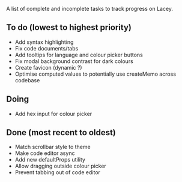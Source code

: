 A list of complete and incomplete tasks to track progress on Lacey.

## To do (lowest to highest priority)

- Add syntax highlighting
- Fix code documents/tabs
- Add tooltips for language and colour picker buttons
- Fix modal background contrast for dark colours
- Create favicon (dynamic ?)
- Optimise computed values to potentially use createMemo across codebase

## Doing

- Add hex input for colour picker

## Done (most recent to oldest)

- Match scrollbar style to theme
- Make code editor async
- Add new defaultProps utility
- Allow dragging outside colour picker
- Prevent tabbing out of code editor
